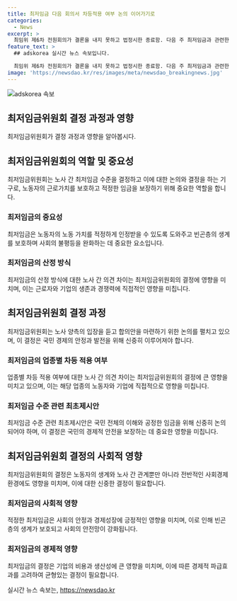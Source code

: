 ```yaml
---
title: 최저임금 다음 회의서 차등적용 여부 논의 이어가기로
categories:
  - News
excerpt: >
  최임위 제6차 전원회의가 결론을 내지 못하고 법정시한 종료함. 다음 주 최저임금과 관련한 노사 대립의 결론이 나올 전망. 이인재 최저임금위원회 위원장은 업종별 차등 적용 논의를 촉구하며 노사 양측에 최저임금 수준 관련 최초제시안을 준비하라고 요청. 최저임금 취지에 대한 업종별 차등 적용 여부는 표결로 결정될 것으로 예상. 내년도 최저임금에 대한 결정은 7월 중순까지 나올 예정이며, 법정시한이 종료되더라도 협의안을 제출하면 효력 발생. 7월 2일부터 11일까지 7차부터 10차 전원회의가 개최될 예정.
feature_text: >
  ## adskorea 실시간 뉴스 속보입니다.

  최임위 제6차 전원회의가 결론을 내지 못하고 법정시한 종료함. 다음 주 최저임금과 관련한 노사 대립의 결론이 나올 전망. 이인재 최저임금위원회 위원장은 업종별 차등 적용 논의를 촉구하며 노사 양측에 최저임금 수준 관련 최초제시안을 준비하라고 요청. 최저임금 취지에 대한 업종별 차등 적용 여부는 표결로 결정될 것으로 예상. 내년도 최저임금에 대한 결정은 7월 중순까지 나올 예정이며, 법정시한이 종료되더라도 협의안을 제출하면 효력 발생. 7월 2일부터 11일까지 7차부터 10차 전원회의가 개최될 예정.
image: 'https://newsdao.kr/res/images/meta/newsdao_breakingnews.jpg'
---
```


<p><img src="https://newsdao.kr/res/images/meta/newsdao_breakingnews.jpg" alt="adskorea 속보" /></p>

<h2 data-ke-size="size26">최저임금위원회 결정 과정과 영향</h2>

<p data-ke-size="size16">최저임금위원회가 결정 과정과 영향을 알아봅시다.</p>

<h2>최저임금위원회의 역할 및 중요성</h2>

<p data-ke-size="size16">최저임금위원회는 노사 간 최저임금 수준을 결정하고 이에 대한 논의와 결정을 하는 기구로, 노동자의 근로가치를 보호하고 적정한 임금을 보장하기 위해 중요한 역할을 합니다.</p>

<h3>최저임금의 중요성</h3>

<p data-ke-size="size16">최저임금은 노동자의 노동 가치를 적정하게 인정받을 수 있도록 도와주고 빈곤층의 생계를 보호하며 사회의 불평등을 완화하는 데 중요한 요소입니다.</p>

<h3>최저임금의 산정 방식</h3>

<p data-ke-size="size16">최저임금의 산정 방식에 대한 노사 간 의견 차이는 최저임금위원회의 결정에 영향을 미치며, 이는 근로자와 기업의 생존과 경쟁력에 직접적인 영향을 미칩니다.</p>

<h2>최저임금위원회 결정 과정</h2>

<p data-ke-size="size16">최저임금위원회는 노사 양측의 입장을 듣고 합의안을 마련하기 위한 논의를 펼치고 있으며, 이 결정은 국민 경제의 안정과 발전을 위해 신중히 이루어져야 합니다.</p>

<h3>최저임금의 업종별 차등 적용 여부</h3>

<p data-ke-size="size16">업종별 차등 적용 여부에 대한 노사 간 의견 차이는 최저임금위원회의 결정에 큰 영향을 미치고 있으며, 이는 해당 업종의 노동자와 기업에 직접적으로 영향을 미칩니다.</p>

<h3>최저임금 수준 관련 최초제시안</h3>

<p data-ke-size="size16">최저임금 수준 관련 최초제시안은 국민 전체의 이해와 공정한 임금을 위해 신중히 논의되어야 하며, 이 결정은 국민의 경제적 안전을 보장하는 데 중요한 영향을 미칩니다.</p>

<h2>최저임금위원회 결정의 사회적 영향</h2>

<p data-ke-size="size16">최저임금위원회의 결정은 노동자의 생계와 노사 간 관계뿐만 아니라 전반적인 사회경제 환경에도 영향을 미치며, 이에 대한 신중한 결정이 필요합니다.</p>

<h3>최저임금의 사회적 영향</h3>

<p data-ke-size="size16">적정한 최저임금은 사회의 안정과 경제성장에 긍정적인 영향을 미치며, 이로 인해 빈곤층의 생계가 보호되고 사회의 안전망이 강화됩니다.</p>

<h3>최저임금의 경제적 영향</h3>

<p data-ke-size="size16">최저임금의 결정은 기업의 비용과 생산성에 큰 영향을 미치며, 이에 따른 경제적 파급효과를 고려하여 균형있는 결정이 필요합니다.</p>
실시간 뉴스 속보는, <a href="https://newsdao.kr" rel="dofollow">https://newsdao.kr</a>


